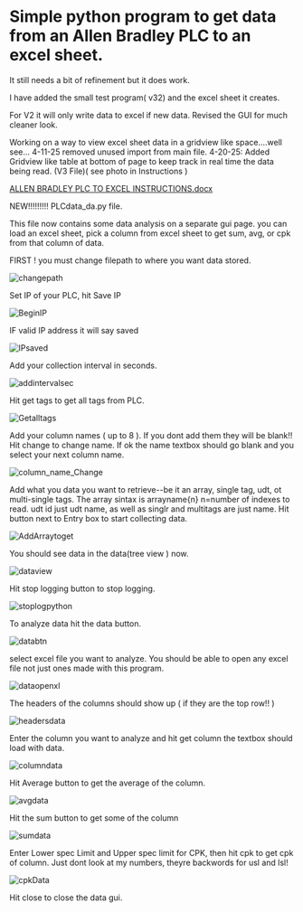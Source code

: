 # Simple python program to get data from an Allen Bradley PLC to an excel sheet.
It still needs a bit of refinement but it does work.

I have added the small test program( v32) and the excel sheet it creates.

For V2 it will only write data to excel if new data.
Revised the GUI for much cleaner look.

Working on a way to view excel sheet data in a gridview like space....well see...
4-11-25 removed unused import from main file.
4-20-25:  Added Gridview like table at bottom of page to keep track in real time the data being read. (V3 File)( see photo in Instructions )

[ALLEN BRADLEY PLC TO EXCEL INSTRUCTIONS.docx](https://github.com/user-attachments/files/19827565/ALLEN.BRADLEY.PLC.TO.EXCEL.INSTRUCTIONS.docx)


NEW!!!!!!!!!
PLCdata_da.py file.

This file now contains some data analysis on a separate gui page. you can load an excel sheet, pick a column from excel sheet to get sum, avg, or cpk from that column of data.


FIRST ! you must change filepath to where you want data stored.


![changepath](https://github.com/user-attachments/assets/eb0901c5-c0b9-4b61-841f-f1b5ef603e09)




Set IP of your PLC, hit Save IP


![BeginIP](https://github.com/user-attachments/assets/0d2db199-a17c-4854-9d1a-d3ed70608554)





IF valid IP address it will say saved


![IPsaved](https://github.com/user-attachments/assets/c4da328f-4373-4462-92c8-95172b036cc7)








Add your collection interval in seconds.


![addintervalsec](https://github.com/user-attachments/assets/e48c3ce1-87cc-4d30-83ce-93706e418e37)










Hit get tags to get all tags from PLC.


![Getalltags](https://github.com/user-attachments/assets/02e6096b-a25d-495d-9ae5-0d5f5c028c73)











Add your column names ( up to 8 ).  If you dont add them they will be blank!! Hit change to change name.
If ok the name textbox should go blank and you select your next column name.


![column_name_Change](https://github.com/user-attachments/assets/be0a9ab9-71d8-465f-b947-534b4d00feb6)











Add what you data you want to retrieve--be it an array, single tag, udt, ot multi-single tags.
The array sintax is arrayname{n} n=number of indexes to read.  udt id just udt name, as well as singlr
and multitags are just name.  Hit button next to Entry box to start collecting data.


![AddArraytoget](https://github.com/user-attachments/assets/16a0a79f-a4be-4939-8a95-d3860080e2ff)









You should see data in the data(tree view ) now.


![dataview](https://github.com/user-attachments/assets/c3a73e01-dbfd-4905-82e1-3d132d0d0104)










Hit stop logging button to stop logging.


![stoplogpython](https://github.com/user-attachments/assets/74835f5c-ffa8-4590-b286-6abf5a497976)












To analyze data hit the data button.


![databtn](https://github.com/user-attachments/assets/14495334-c729-481d-84de-d41d2727a803)










select excel file you want to analyze. You should be able to open any excel file not just ones made with this program.


![dataopenxl](https://github.com/user-attachments/assets/64e2bb0d-17b5-46f5-9f01-e4e7cb3bae18)











The headers of the columns should show up ( if they are the top row!! )


![headersdata](https://github.com/user-attachments/assets/901c7dd8-096d-4fe2-9bc2-783985102872)










Enter the column you want to analyze and hit get column the textbox should load with data.


![columndata](https://github.com/user-attachments/assets/5b7f17dd-7bfb-4050-8308-96ebc4ce72a4)










Hit Average button to get the average of the column.


![avgdata](https://github.com/user-attachments/assets/5fe1cc48-d017-4715-b1cf-3e4440f16a70)









Hit the sum button to get some of the column


![sumdata](https://github.com/user-attachments/assets/62a90735-26f8-4f53-9f66-a47980244e90)










Enter Lower spec Limit and Upper spec limit for CPK, then hit cpk to get cpk of column. Just
dont look at my numbers, theyre backwords for usl and lsl!


![cpkData](https://github.com/user-attachments/assets/20611650-cdfd-4608-94a8-d1a2a1e9019e)


Hit close to close the data gui.
